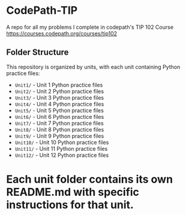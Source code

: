 # CodePath-TIP
A repo for all my problems I complete in codepath's TIP 102 Course 
https://courses.codepath.org/courses/tip102

## Folder Structure

This repository is organized by units, with each unit containing Python practice files:

- `Unit1/` - Unit 1 Python practice files
- `Unit2/` - Unit 2 Python practice files
- `Unit3/` - Unit 3 Python practice files
- `Unit4/` - Unit 4 Python practice files
- `Unit5/` - Unit 5 Python practice files
- `Unit6/` - Unit 6 Python practice files
- `Unit7/` - Unit 7 Python practice files
- `Unit8/` - Unit 8 Python practice files
- `Unit9/` - Unit 9 Python practice files
- `Unit10/` - Unit 10 Python practice files
- `Unit11/` - Unit 11 Python practice files
- `Unit12/` - Unit 12 Python practice files

Each unit folder contains its own README.md with specific instructions for that unit.
=======

